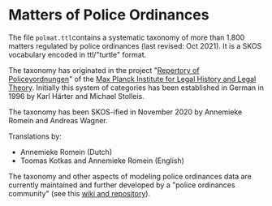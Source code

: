# Matters of Police Ordinances

The file `polmat.ttl`contains a systematic taxonomy of more than 1.800 matters regulated by police ordinances (last revised: Oct 2021). It is a SKOS vocabulary encoded in ttl/"turtle" format.

The taxonomy has originated in the project "[Repertory of Policeyordnungen](https://www.rg.mpg.de/research-project/repertory-of-policeyordnungen)" of the [Max Planck Institute for Legal History and Legal Theory](https://www.rg.mpg.de/en). Initially this system of categories has been established in German in 1996 by Karl Härter and Michael Stolleis.

The taxonomy has been SKOS-ified in November 2020 by Annemieke Romein and Andreas Wagner.

Translations by:
- Annemieke Romein (Dutch)
- Toomas Kotkas and Annemieke Romein (English)

The taxonomy and other aspects of modeling police ordinances data are currently maintained and further developed by a "police ordinances community" (see this [wiki and repository](https://github.com/CARomein/PoliceOrdinances/wiki/)).
